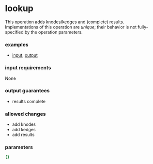 # lookup

This operation adds knodes/kedges and (complete) results. Implementations of this operation are _unique_; their behavior is not fully-specified by the operation parameters.

### examples

- [input](../examples/fill_and_bind/messages/01_qgraph.json), [output](../examples/fill_and_bind/messages/04_complete_results.json)

### input requirements

None

### output guarantees

- results complete

### allowed changes

- add knodes
- add kedges
- add results

### parameters

```yaml
{}
```
